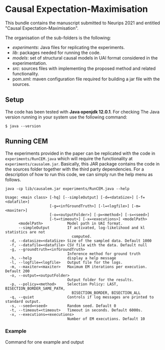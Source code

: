 # Causal Expectation-Maximisation

This bundle contains the manuscript submitted to Neurips 2021 and entitled  "Causal Expectation-Maximisation".

The organisation of the sub-folders is the following:

- _experiments_: Java files for replicating the experiments.
- _lib_: packages needed for running the code.
- _models_: set of structural causal models in UAI format considered in the experimentation.
- _src_: sources files with implementing the proposed method and related functionality.
- pom.xml: maven configuration file required for building a jar file with the sources.


## Setup

The code has been tested with **Java openjdk 12.0.1**. For checking The Java version running in your system use the 
following command:

```
$ java --version
```


## Running CEM

The experiments provided in the paper can be replicated with the code in `experiments/RunCEM.java` which
will require the functionality at `experiments/causalem.jar`. Basically, this JAR package contains the code
in the sources folder together with the third party dependencies. For a description of how to run this code, we
can simply run the help menu as follows. 

```
java -cp lib/causalem.jar experiments/RunCEM.java --help
```

```
Usage: <main class> [-hq] [--simpleOutput] [-d=<dataSize>] [-f=<datafile>]
                    [-g=<infGroundTruth>] [-l=<logfile>] [-m=<maxiter>]
                    [-o=<outputFolder>] [-p=<method>] [-s=<seed>]
                    [-t=<timeout>] [-x=<executions>] <modelPath>
      <modelPath>           Model path in UAI format.
      --simpleOutput        If activated, log-likelihood and kl statistics are not
                              computed.
  -d, --datasize=<dataSize> Size of the sampled data. Default 1000
  -f, --datafile=<datafile> CSV file with the data. Default null
  -g, --groundtruth=<infGroundTruth>
                            Inference method for ground truth
  -h, --help                display a help message
  -l, --logfile=<logfile>   Output file for the logs.
  -m, --maxiter=<maxiter>   Maximum EM iterations per execution. Default 200
  -o, --output=<outputFolder>
                            Output folder for the results.
  -p, --policy=<method>     Selection Policy: LAST, BISECTION_BORDER_SAME_PATH,
                              BISECTION_BORDER, BISECTION_ALL
  -q, --quiet               Controls if log messages are printed to standard output.
  -s, --seed=<seed>         Random seed. Default 0
  -t, --timeout=<timeout>   Timeout in seconds. Default 6000s.
  -x, --executions=<executions>
                            Number of EM executions. Default 10
```


### Example

Command for one example and output




<!--  todo :
 
 - add models
 - working example with a tiny description 


-->
